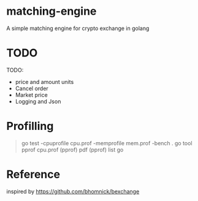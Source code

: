 # matching-engine
A simple matching engine for crypto exchange in golang

TODO
===
TODO:
* price and amount units
* Cancel order
* Market price
* Logging and Json

Profilling
===
> go test -cpuprofile cpu.prof -memprofile mem.prof -bench .
> go tool pprof cpu.prof
(pprof) pdf
(pprof) list go

Reference
===
inspired by https://github.com/bhomnick/bexchange